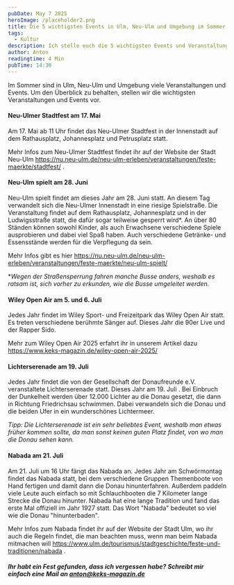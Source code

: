 ```yaml
---
pubDate: May 7 2025
heroImage: /placeholder2.png
title: Die 5 wichtigsten Events in Ulm, Neu-Ulm und Umgebung im Sommer 2025
tags:
  - Kultur
description: Ich stelle euch die 5 wichtigsten Events und Veranstaltungen in Ulm, Neu-Ulm und Umgebung im Sommer 2025
author: Anton
readingtime: 4 Min
pubTime: 14:30
---
```


Im Sommer sind in Ulm, Neu-Ulm und Umgebung viele Veranstaltungen und Events. Um den Überblick zu behalten, stellen wir die wichtigsten Veranstaltungen und Events vor.

#### Neu-Ulmer Stadtfest am 17. Mai

Am 17. Mai ab 11 Uhr findet das Neu-Ulmer Stadtfest in der Innenstadt auf dem Rathausplatz, Johannesplatz und Petrusplatz statt.

Mehr Infos zum Neu-Ulmer Stadtfest findet ihr auf der Website der Stadt Neu-Ulm https://nu.neu-ulm.de/neu-ulm-erleben/veranstaltungen/feste-maerkte/stadtfest/ .

#### Neu-Ulm spielt am 28. Juni

Neu-Ulm spielt findet am dieses Jahr am 28. Juni statt. An diesem Tag verwandelt sich die Neu-Ulmer Innenstadt in eine riesige Spielstraße. Die Veranstaltung findet auf dem Rathausplatz, Johannesplatz und in der Ludwigsstraße statt, die dafür sogar teilweise gesperrt wird\*. An über 80 Ständen können sowohl Kinder, als auch Erwachsene verschiedene Spiele ausprobieren und dabei viel Spaß haben.
Auch verschiedene Getränke- und Essensstände werden für die Verpflegung da sein.

Mehr Infos gibt es hier https://nu.neu-ulm.de/neu-ulm-erleben/veranstaltungen/feste-maerkte/neu-ulm-spielt/

\*_Wegen der Straßensperrung fahren manche Busse anders, weshalb es ratsam ist, sich vorher zu erkunden, wie die Busse umgeleitet werden._

#### Wiley Open Air am 5. und 6. Juli

Jedes Jahr findet im Wiley Sport- und Freizeitpark das Wiley Open Air statt. Es treten verschiedene berühmte Sänger auf. Dieses Jahr die 90er Live und der Rapper Sido.

Mehr zum Wiley Open Air 2025 erfahrt ihr in unserem Artikel dazu https://www.keks-magazin.de/wiley-open-air-2025/

#### Lichterserenade am 19. Juli

Jedes Jahr findet die von der Gesellschaft der Donaufreunde e.V. veranstaltete Lichterserenade statt. Dieses Jahr am 19. Juli .
Bei Einbruch der Dunkelheit werden über 12.000 Lichter au die Donau gesetzt, die dann in Richtung Friedrichsau schwimmen. Dabei verwandeln sich die Donau und die beiden Ufer in ein wunderschönes Lichtermeer.

_Tipp: Die Lichterserenade ist ein sehr beliebtes Event, weshalb man etwas früher kommen sollte, da man sonst keinen guten Platz findet, von wo man die Donau sehen kann._

#### Nabada am 21. Juli

Am 21. Juli um 16 Uhr fängt das Nabada an. Jedes Jahr am Schwörmontag findet das Nabada statt, bei dem verschiedene Gruppen Themenboote von Hand fertigen und damit dann die Donau hinunterfahren.
Außerdem paddeln viele Leute auch einfach so mit Schlauchbooten die 7 Kilometer lange Strecke die Donau hinunter.
Nabada hat eine lange Tradition und fand das erste Mal offiziell im Jahr 1927 statt. Das Wort "Nabada" bedeutet so viel wie die Donau "hinunterbaden".

Mehr Infos zum Nabada findet ihr auf der Website der Stadt Ulm, wo ihr auch die Regeln findet, die man beachten muss, wenn man beim Nabada mitmachen will https://www.ulm.de/tourismus/stadtgeschichte/feste-und-traditionen/nabada .

##### Ihr habt ein Fest gefunden, dass ich vergessen habe? Schreibt mir einfach eine Mail an anton@keks-magazin.de
